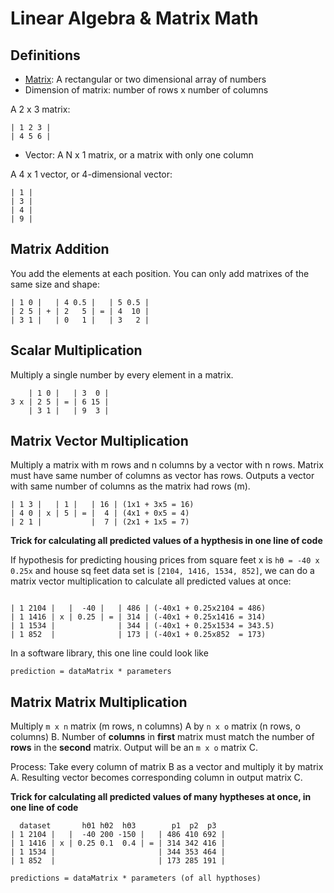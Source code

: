 # Linear Algebra & Matrix Math

## Definitions

- [Matrix](https://en.wikipedia.org/wiki/Matrix_(mathematics)): A rectangular or two dimensional array of numbers
- Dimension of matrix: number of rows x number of columns

A 2 x 3 matrix:
```
| 1 2 3 |
| 4 5 6 |
```

- Vector: A N x 1 matrix, or a matrix with only one column

A 4 x 1 vector, or 4-dimensional vector:
```
| 1 |
| 3 |
| 4 |
| 9 |
```

## Matrix Addition

You add the elements at each position. You can only add matrixes of the same size and shape:
```
| 1 0 |   | 4 0.5 |   | 5 0.5 |
| 2 5 | + | 2   5 | = | 4  10 |
| 3 1 |   | 0   1 |   | 3   2 |
```

## Scalar Multiplication
Multiply a single number by every element in a matrix.
```
    | 1 0 |   | 3  0 |
3 x | 2 5 | = | 6 15 |
    | 3 1 |   | 9  3 |
```

## Matrix Vector Multiplication
Multiply a matrix with m rows and n columns by a vector with n rows. Matrix must have same number of columns as vector has rows. Outputs a vector with same number of columns as the matrix had rows (m).

```
| 1 3 |   | 1 |   | 16 | (1x1 + 3x5 = 16)
| 4 0 | x | 5 | = |  4 | (4x1 + 0x5 = 4)
| 2 1 |           |  7 | (2x1 + 1x5 = 7)
```

**Trick for calculating all predicted values of a hypthesis in one line of code**

If hypothesis for predicting housing prices from square feet x is `hϴ = -40 x 0.25x` and house sq feet data set is `[2104, 1416, 1534, 852]`, we can do a matrix vector multiplication to calculate all predicted values at once:

```

| 1 2104 |   |  -40 |   | 486 | (-40x1 + 0.25x2104 = 486)
| 1 1416 | x | 0.25 | = | 314 | (-40x1 + 0.25x1416 = 314)
| 1 1534 |              | 344 | (-40x1 + 0.25x1534 = 343.5)
| 1 852  |              | 173 | (-40x1 + 0.25x852  = 173)
```

In a software library, this one line could look like
```
prediction = dataMatrix * parameters
```

## Matrix Matrix Multiplication

Multiply `m x n` matrix (m rows, n columns) A by `n x o` matrix (n rows, o columns) B. Number of **columns** in **first** matrix must match the number of **rows** in the **second** matrix. Output will be an `m x o` matrix C.

Process: Take every column of matrix B as a vector and multiply it by matrix A. Resulting vector becomes corresponding column in output matrix C.

**Trick for calculating all predicted values of many hyptheses at once, in one line of code**

```
  dataset       hϴ1 hϴ2  hϴ3        p1  p2  p3
| 1 2104 |   |  -40 200 -150 |   | 486 410 692 |
| 1 1416 | x | 0.25 0.1  0.4 | = | 314 342 416 |
| 1 1534 |                       | 344 353 464 |
| 1 852  |                       | 173 285 191 |
```

```
predictions = dataMatrix * parameters (of all hypthoses)
```
